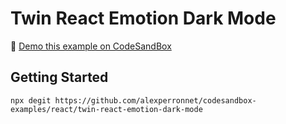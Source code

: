 # Twin React Emotion Dark Mode

👀 [Demo this example on CodeSandBox](https://codesandbox.io/s/github/alexperronnet/codesandbox-examples/tree/master/react/twin-emotion-dark-mode)

## Getting Started

```shell
npx degit https://github.com/alexperronnet/codesandbox-examples/react/twin-react-emotion-dark-mode
```